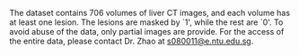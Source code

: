The dataset contains 706 volumes of liver CT images, and each volume has at least one lesion. The lesions are masked by \`1', while the rest are \`0'. To avoid abuse of the data, only partial images are provide. For the access of the entire data, please contact Dr. Zhao at s080011@e.ntu.edu.sg.
